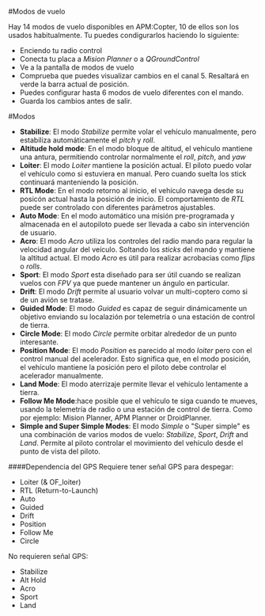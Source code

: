 #Modos de vuelo

Hay 14 modos de vuelo disponibles en APM:Copter, 10 de ellos son los usados habitualmente. Tu puedes condigurarlos haciendo lo siguiente:

+ Enciendo tu radio control
+ Conecta tu placa a *Mision Planner* o a *QGroundControl*
+ Ve a la pantalla de modos de vuelo
+ Comprueba que puedes visualizar cambios en el canal 5. Resaltará en verde la barra actual de posición.
+ Puedes configurar hasta 6 modos de vuelo diferentes con el mando.
+ Guarda los cambios antes de salir.

#Modos
+ **Stabilize**: El modo *Stabilize* permite volar el vehículo manualmente, pero estabiliza automáticamente el *pitch* y *roll*.
+ **Altitude hold mode**: En el modo bloque de altitud, el vehículo mantiene una antura, permitiendo controlar normalmente el *roll*, *pitch*, and *yaw*
+ **Loiter**: El modo *Loiter* mantiene la posición actual. El piloto puedo volar el vehículo como si estuviera en manual. Pero cuando suelta los stick continuará manteniendo la posición.
+ **RTL Mode**: En el modo retorno al inicio, el vehículo navega desde su posicón actual hasta la posición de inicio. El comportamiento de *RTL* puede ser controlado con diferentes parámetros ajustables.
+ **Auto Mode**: En el modo automático una misión pre-programada y almacenada en el autopiloto puede ser llevada a cabo sin intervención de usuario.
+ **Acro**: El modo *Acro* utiliza los controles del radio mando para regular la velocidad angular del veículo. Soltando los *sticks* del mando y mantiene la altitud actual. El modo *Acro* es útil para realizar acrobacias como *flips* o *rolls*.
+ **Sport**: El modo *Sport* esta diseñado para ser útil cuando se realizan vuelos con *FPV* ya que puede mantener un ángulo en particular.
+ **Drift**: El modo *Drift* permite al usuario volvar un multi-coptero como si de un avión se tratase.
+ **Guided Mode**: El modo *Guided* es capaz de seguir dinámicamente un objetivo enviando su localazión por telemetría o una estación de control de tierra.
+ **Circle Mode**: El modo *Circle* permite orbitar alrededor de un punto interesante.
+ **Position Mode**: El modo *Position* es parecido al modo *loiter* pero con el control manual del acelerador. Esto significa que, en el modo posición, el vehículo mantiene la posición pero el piloto debe controlar el acelerador manualmente.
+ **Land Mode**: El modo aterrizaje permite llevar el vehículo lentamente a tierra.
+ **Follow Me Mode**:hace posible que el vehículo te siga cuando te mueves, usando la telemetría de radio o una estación de control de tierra. Como por ejemplo: Mision Planner, APM Planner or DroidPlanner.
+ **Simple and Super Simple Modes**: El modo *Simple* o "Super simple" es una combinación de varios modos de vuelo: *Stabilize*, *Sport*, *Drift* and *Land*. Permite al piloto controlar el movimiento del vehículo desde el punto de vista del piloto.


####Dependencia del GPS
Requiere tener señal GPS para despegar:

+ Loiter (& OF_loiter)
+ RTL (Return-to-Launch)
+ Auto
+ Guided
+ Drift
+ Position
+ Follow Me
+ Circle

No requieren señal GPS:

+ Stabilize
+ Alt Hold
+ Acro
+ Sport
+ Land
